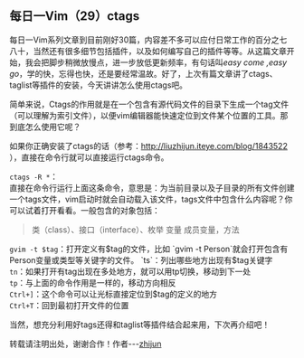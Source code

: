 每日一Vim（29）ctags
--------------------
每日一Vim系列文章到目前刚好30篇，内容差不多可以应付日常工作的百分之七八十，当然还有很多细节包括插件，以及如何编写自己的插件等等。从这篇文章开始，我会把脚步稍微放慢点，进一步放低更新频率，有句话叫*easy come ,easy go*，学的快，忘得也快，还是要经常温故。好了，上次有篇文章讲了ctags、taglist等插件的安装，今天讲讲怎么使用ctags吧。  

简单来说，Ctags的作用就是在一个包含有源代码文件的目录下生成一个tag文件（可以理解为索引文件），以便vim编辑器能快速定位到文件某个位置的工具。那到底怎么使用它呢？  

如果你正确安装了ctags的话（参考：http://liuzhijun.iteye.com/blog/1843522 ），直接在命令行就可以直接运行ctags命令。

`ctags -R *`：  
  直接在命令行运行上面这条命令，意思是：为当前目录以及子目录的所有文件创建一个tags文件，vim启动时就会自动载入该文件，tags文件中包含什么内容呢？你可以试着打开看看。一般包含的对象包括：
>类（class）、接口（interface）、枚举
变量
成员变量，方法

`gvim -t $tag`：打开定义有$tag的文件，比如 `gvim -t Person`就会打开包含有Person变量或类型等关键字的文件。  
`ts`：列出哪些地方出现有$tag关键字  
`tn`：如果打开有tag出现在多处地方，就可以用tp切换，移动到下一处  
`tp`：与上面的命令作用是一样的，移动方向相反  
`Ctrl+]`：这个命令可以让光标直接定位到$tag的定义的地方  
`Ctrl+T`：回到最初打开文件的位置  

当然，想充分利用好tags还得和taglist等插件结合起来用，下次再介绍吧！  

转载请注明出处，谢谢合作！作者---[zhijun](http://weibo.com/527355345) 
